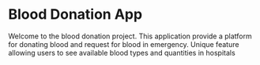   # Blood Donation App
Welcome to the blood donation project. This application provide a platform for donating blood and request for blood in emergency.
Unique feature allowing users to see available blood types and quantities in hospitals
